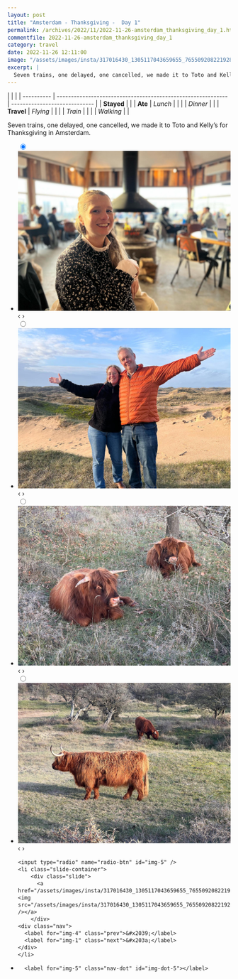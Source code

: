 ```yaml
---
layout: post
title: "Amsterdam - Thanksgiving -  Day 1"
permalink: /archives/2022/11/2022-11-26-amsterdam_thanksgiving_day_1.html
commentfile: 2022-11-26-amsterdam_thanksgiving_day_1
category: travel
date: 2022-11-26 12:11:00
image: "/assets/images/insta/317016430_1305117043659655_7655092082219284460_n_17933330954442972.jpg"
excerpt: |
  Seven trains, one delayed, one cancelled, we made it to Toto and Kelly’s for Thanksgiving in Amsterdam.
---
```


|            |                                                              |
| ---------- | ------------------------------------------------------------ | ----------------------------- |
| **Stayed** |  |
| **Ate**    | _Lunch_                                                      |          |
|            | _Dinner_                                                     |          |
| **Travel** | _Flying_                                                     |          |
|            | _Train_                                                      |          |
|            | _Walking_                                                    |          |


Seven trains, one delayed, one cancelled, we made it to Toto and Kelly’s for Thanksgiving in Amsterdam.


<ul class="slides">
    <input type="radio" name="radio-btn" id="img-1" checked="checked" />
    <li class="slide-container">
        <div class="slide">
          <a href="/assets/images/insta/316926960_539312757704757_7682817747449341754_n_17976676915809957.jpg"><img src="/assets/images/insta/316926960_539312757704757_7682817747449341754_n_17976676915809957.jpg" /></a>
        </div>
    <div class="nav">
      <label for="img-5" class="prev">&#x2039;</label>
      <label for="img-2" class="next">&#x203a;</label>
    </div>
    </li>
        <input type="radio" name="radio-btn" id="img-2"  />
    <li class="slide-container">
        <div class="slide">
          <a href="/assets/images/insta/316875103_151271497653487_8464890497241939324_n_17932449251545518.jpg"><img src="/assets/images/insta/316875103_151271497653487_8464890497241939324_n_17932449251545518.jpg" /></a>
        </div>
    <div class="nav">
      <label for="img-1" class="prev">&#x2039;</label>
      <label for="img-3" class="next">&#x203a;</label>
    </div>
    </li>
        <input type="radio" name="radio-btn" id="img-3"  />
    <li class="slide-container">
        <div class="slide">
          <a href="/assets/images/insta/317205021_2185720908256091_6158455230458259717_n_18052643305370971.jpg"><img src="/assets/images/insta/317205021_2185720908256091_6158455230458259717_n_18052643305370971.jpg" /></a>
        </div>
    <div class="nav">
      <label for="img-2" class="prev">&#x2039;</label>
      <label for="img-4" class="next">&#x203a;</label>
    </div>
    </li>
        <input type="radio" name="radio-btn" id="img-4"  />
    <li class="slide-container">
        <div class="slide">
          <a href="/assets/images/insta/317225552_2177488319105023_4936584489926647786_n_17850933668872811.jpg"><img src="/assets/images/insta/317225552_2177488319105023_4936584489926647786_n_17850933668872811.jpg" /></a>
        </div>
    <div class="nav">
      <label for="img-3" class="prev">&#x2039;</label>
      <label for="img-5" class="next">&#x203a;</label>
    </div>
    </li>
    
    <input type="radio" name="radio-btn" id="img-5" />
    <li class="slide-container">
        <div class="slide">
          <a href="/assets/images/insta/317016430_1305117043659655_7655092082219284460_n_17933330954442972.jpg"><img src="/assets/images/insta/317016430_1305117043659655_7655092082219284460_n_17933330954442972.jpg" /></a>
        </div>
    <div class="nav">
      <label for="img-4" class="prev">&#x2039;</label>
      <label for="img-1" class="next">&#x203a;</label>
    </div>
    </li>
			
<li class="nav-dots">
      <label for="img-1" class="nav-dot" id="img-dot-1"></label>
      <label for="img-2" class="nav-dot" id="img-dot-2"></label>
      <label for="img-3" class="nav-dot" id="img-dot-3"></label>
      <label for="img-4" class="nav-dot" id="img-dot-4"></label>

      <label for="img-5" class="nav-dot" id="img-dot-5"></label>

</li>
</ul>        
             

		